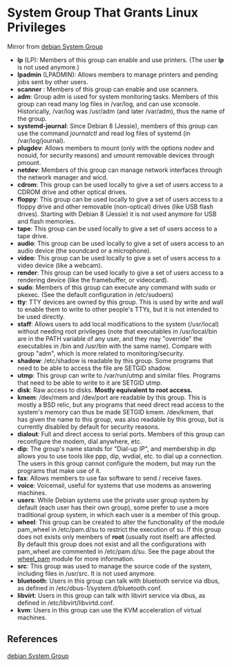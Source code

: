 # System Group That Grants Linux Privileges

Mirror from [debian System Group](https://wiki.debian.org/SystemGroups)

- **lp** (LP): Members of this group can enable and use printers. (The user **lp** is not used anymore.)
- **lpadmin** (LPADMIN): Allows members to manage printers and pending jobs sent by other users.
- **scanner** : Members of this group can enable and use scanners.
- **adm**: Group adm is used for system monitoring tasks. Members of this group can read many log files in /var/log, and can use xconsole. Historically, /var/log was /usr/adm (and later /var/adm), thus the name of the group.    
- **systemd-journal**: Since Debian 8 (Jessie), members of this group can use the command _journalctl_ and read log files of systemd (in /var/log/journal).
- **plugdev**: Allows members to mount (only with the options nodev and nosuid, for security reasons) and umount removable devices through pmount.
- **netdev**: Members of this group can manage network interfaces through the network manager and wicd.
- **cdrom**: This group can be used locally to give a set of users access to a CDROM drive and other optical drives.
- **floppy**: This group can be used locally to give a set of users access to a floppy drive and other removable (non-optical) drives (like USB flash drives). Starting with Debian 8 (Jessie) it is not used anymore for USB and flash memories.
- **tape**: This group can be used locally to give a set of users access to a tape drive.
- **audio**: This group can be used locally to give a set of users access to an audio device (the soundcard or a microphone).
- **video**: This group can be used locally to give a set of users access to a video device (like a webcam).
- **render**: This group can be used locally to give a set of users access to a rendering device (like the framebuffer, or videocard).
- **sudo**: Members of this group can execute any command with sudo or pkexec. (See the default configuration in /etc/sudoers)
- **tty**: TTY devices are owned by this group. This is used by write and wall to enable them to write to other people's TTYs, but it is not intended to be used directly.
- **staff**: Allows users to add local modifications to the system (/usr/local) without needing root privileges (note that executables in /usr/local/bin are in the PATH variable of any user, and they may "override" the executables in /bin and /usr/bin with the same name). Compare with group "adm", which is more related to monitoring/security.
- **shadow**: /etc/shadow is readable by this group. Some programs that need to be able to access the file are SETGID shadow.
- **utmp**: This group can write to /var/run/utmp and similar files. Programs that need to be able to write to it are SETGID utmp.
- **disk**: Raw access to disks. **Mostly equivalent to root access.**
- **kmem**: /dev/mem and /dev/port are readable by this group. This is mostly a BSD relic, but any programs that need direct read access to the system's memory can thus be made SETGID kmem. /dev/kmem, that has given the name to this group, was also readable by this group, but is currently disabled by default for security reasons.
- **dialout**: Full and direct access to serial ports. Members of this group can reconfigure the modem, dial anywhere, etc.
- **dip**: The group's name stands for "Dial-up IP", and membership in dip allows you to use tools like ppp, dip, wvdial, etc. to dial up a connection. The users in this group cannot configure the modem, but may run the programs that make use of it.
- **fax**: Allows members to use fax software to send / receive faxes.
- **voice**: Voicemail, useful for systems that use modems as answering machines.
- **users**: While Debian systems use the private user group system by default (each user has their own group), some prefer to use a more traditional group system, in which each user is a member of this group.
- **wheel**: This group can be created to alter the functionality of the module pam_wheel in /etc/pam.d/su to restrict the execution of su. If this group does not exists only members of **root** (usually root itself) are affected. By default this group does not exist and all the configurations with pam_wheel are commented in /etc/pam.d/su. See the page about the [wheel_pam](https://wiki.debian.org/WHEEL/PAM) module for more information.
- **src**: This group was used to manage the source code of the system, including files in /usr/src. It is not used anymore.
- **bluetooth**: Users in this group can talk with bluetooth service via dbus, as defined in /etc/dbus-1/system.d/bluetooth.conf.
- **libvirt**: Users in this group can talk with libvirt service via dbus, as defined in /etc/libvirt/libvirtd.conf.
- **kvm**: Users in this group can use the KVM acceleration of virtual machines.


## References

[debian System Group](https://wiki.debian.org/SystemGroups)